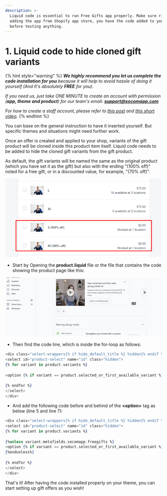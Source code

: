 ```yaml
---
description: >-
  Liquid code is essential to run Free Gifts app properly. Make sure right after
  adding the app from Shopify app store, you have the code added to your theme
  before testing anything.
---
```


# 1. Liquid code to hide cloned gift variants

{% hint style="warning" %}
_**We highly recommend you let us complete the code installation for you** because it will help to avoid hassle of doing it yourself \(And It's_  _absolutely **FREE** for you\)._

_If you need us, just take ONE MINUTE to create an account with permission \(**app, theme and product**\) for our team's email: **support@secomapp.com**_

_For how to create a staff account, please refer to_ [_this post_](http://docs.shopify.com/manual/settings/account/staff-members) _and_ [_this short video_](https://www.youtube.com/watch?v=jCROFM4-SFU&list=PLfZvxg1NZTJicOZfVUfjZ0e_4iULxSn1g%29)_._
{% endhint %}

You can base on the general instruction to have it inserted yourself. But specific themes and situations might need further work.

Once an offer is created and applied to your shop, variants of the gift product will be cloned inside this product item itself. Liquid code needs to be added to hide the cloned gift variants from the gift product. 

As default, the gift variants will be named the same as the original product \(which you have set it as the gift\) but also with the ending "\(100% off\)" noted for a free gift, or in a discounted value, for example, "\(70% off\)".



![Cloned gift products ](../.gitbook/assets/image%20%281%29.png)

* Start by Opening the **product.liquid** file or the file that contains the code showing the product page like this:

![](../.gitbook/assets/edit-theme.gif)

* Then find the code line, which is inside the for-loop as follows:

```elixir
<div class="select-wrappers{% if hide_default_title %} hidden{% endif %}">
<select id="product-select" name="id" class="hidden">
{% for variant in product.variants %}

<option {% if variant == product.selected_or_first_available_variant %} selected{% endif %} value="{{ variant.id }}">{{ variant.title }} - {{ variant.price | money }}</option>

{% endfor %}
</select>
</div>
```

* And add the following code before and behind of the **&lt;option&gt;** tag as below \(line 5 and line 7\):

```elixir
<div class="select-wrappers{% if hide_default_title %} hidden{% endif %}">
<select id="product-select" name="id" class="hidden">
{% for variant in product.variants %}

{%unless variant.metafields.secomapp.freegifts %}
<option {% if variant == product.selected_or_first_available_variant %} selected{% endif %} value="{{ variant.id }}">{{ variant.title }} - {{ variant.price | money }}</option>
{%endunless%}

{% endfor %}
</select>
</div>
```

That's it! After having the code installed properly on your theme, you can start setting up gift offers as you wish!

